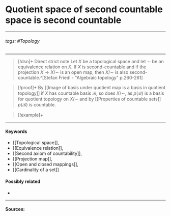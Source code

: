 # Quotient space of second countable space is second countable
***
###### tags: #Topology 
***
>[!dsn]+ Direct strict note
>Let $X$ be a topological space and let $\sim$ be an equivalence relation on $X$. If $X$ is second-countable and if the projection $X\to X/\sim$ is an open map, then $X/\sim$ is also second-countable.^[Stefan Friedl - "Algebraic topology" p.260-261]

>[!proof]+
>By [[Image of basis under quotient map is a basis in quotient topology]] if $X$ has countable basis $\mathcal{B}$, so does $X/\sim$, as $p(\mathcal{B})$ is a basis for quotient topology on $X/\sim$ and by [[Properties of countable sets]] $p(\mathcal{B})$ is countable. 

>[!example]+ 
>
***
#### Keywords
- [[Topological space]],
- [[Equivalence relation]],
- [[Second axiom of countability]],
- [[Projection map]],
- [[Open and closed mappings]],
- [[Cardinality of a set]]
#### Possibly related
- 
***
#### Sources: